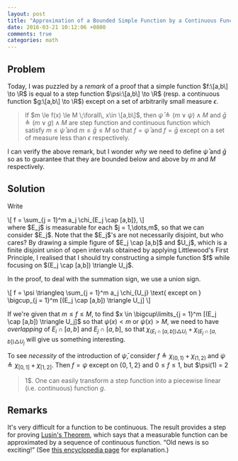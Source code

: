 ```yaml
---
layout: post
title: "Approximation of a Bounded Simple Function by a Continuous Function"
date: 2016-03-21 10:12:06 +0800
comments: true
categories: math
---
```


Problem
---

Today, I was puzzled by a *remark* of a proof that a simple function
$f:\[a,b\] \to \R$ is equal to a step function $\psi:\[a,b\] \to \R$
(resp. a continuous function $g:\[a,b\] \to \R$) except on a set of
arbitrarily small measure $\epsilon$.

> If $m \le f(x) \le M \;\forall\, x\in \[a,b\]$, then $\bar{\psi}
> \triangleq (m \vee \psi) \wedge M$ and $\bar{g} \triangleq (m \vee
> g) \wedge M$ are step function and continuous function which satisfy
> $m \le \bar{\psi}$ and $m \le \bar{g} \le M$ so that $f =
> \bar{\psi}$ and $f = \bar{g}$ except on a set of measure less than
> $\epsilon$ respectively.

I can verify the above remark, but I wonder *why* we need to define
$\bar{\psi}$ and $\bar{g}$ so as to guarantee that they are bounded
below and above by $m$ and $M$ respectively.

<!-- more -->

Solution
---

Write

<div class="myeqn">
\[
  f = \sum_{j = 1}^m a_j \chi_{E_j \cap [a,b]},
\]
</div>

<span class="myeqn" markdown="0">
where $E_j$ is measurable for each $j = 1,\dots,m$, so that we can
consider $E_j$.  Note that the $E_j$'s are not necessarily disjoint,
but who cares?  By drawing a simple figure of $E_j \cap [a,b]$ and
$U_j$, which is a finite disjoint union of open intervals obtained by
applying Littlewood's First Principle, I realised that I should try
constructing a simple function $f$ while focusing on $(E_j \cap [a,b])
\triangle U_j$.
</span>

In the proof, to deal with the summation sign, we use a union sign.

<div class="myeqn">
\[
  f = \psi \triangleq \sum_{j = 1}^m a_j \chi_{U_j} \text{ except on }
  \bigcup_{j = 1}^m [(E_j \cap [a,b]) \triangle U_j]
\]
</div>

If we're given that $m \le f \le M$, to find <span class="myeqn"
markdown="0">$x \in \bigcup\limits_{j = 1}^m [(E_j \cap [a,b])
\triangle U_j]$</span> so that $\psi(x) < m$ or $\psi(x) > M$, we need
to have *overlapping* of <span class="myeqn" markdown="0">$E_i \cap
[a,b]$ and $E_j \cap [a,b]$, so that $\chi_{(E_i \cap [a,b]) \triangle
U_i} + \chi_{(E_j \cap [a,b]) \triangle U_j}$ will give us something
interesting.</span>

To see *necessity* of the introduction of $\bar{\psi}$, consider <span
class="myeqn" markdown="0">$f \triangleq \chi_{(0,1)} + \chi_{(1,2)}$
and $\psi \triangleq \chi_{[0,1]} + \chi_{[1,2]}$.  Then $f = \psi$
except on $\{0,1,2\}$ and $0 \le f \le 1$, but $\psi(1) = 2
> 1$.</span>  One can easily transform a step function into a
piecewise linear (i.e. continuous) function $g$.

Remarks
---

It's very difficult for a function to be continuous.  The result
provides a step for proving [Lusin's Theorem][lusin], which says that
a measurable function can be approximated by a sequence of continuous
function.  <q
cite="http://evchk.wikia.com/wiki/Wow!_Old_news_is_so_exciting!">Old
news is so exciting!</q>  (See [this encyclopedia page][old-news] for
explanation.)

[lusin]: https://en.wikipedia.org/wiki/Lusin's_theorem
[old-news]: http://evchk.wikia.com/wiki/Wow!_Old_news_is_so_exciting!
